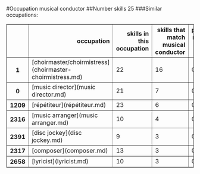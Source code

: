 #Occupation musical conductor
##Number skills 25
###Similar occupations:
<table border="1" class="dataframe">
  <thead>
    <tr style="text-align: right;">
      <th></th>
      <th>occupation</th>
      <th>skills in this occupation</th>
      <th>skills that match musical conductor</th>
      <th>percentage match with musical conductor</th>
      <th>skills not in musical conductor</th>
    </tr>
  </thead>
  <tbody>
    <tr>
      <th>1</th>
      <td>[choirmaster/choirmistress](choirmaster-choirmistress.md)</td>
      <td>22</td>
      <td>16</td>
      <td>0.64</td>
      <td>6</td>
    </tr>
    <tr>
      <th>0</th>
      <td>[music director](music director.md)</td>
      <td>21</td>
      <td>7</td>
      <td>0.28</td>
      <td>14</td>
    </tr>
    <tr>
      <th>1209</th>
      <td>[répétiteur](répétiteur.md)</td>
      <td>23</td>
      <td>6</td>
      <td>0.24</td>
      <td>17</td>
    </tr>
    <tr>
      <th>2316</th>
      <td>[music arranger](music arranger.md)</td>
      <td>10</td>
      <td>4</td>
      <td>0.16</td>
      <td>6</td>
    </tr>
    <tr>
      <th>2391</th>
      <td>[disc jockey](disc jockey.md)</td>
      <td>9</td>
      <td>3</td>
      <td>0.12</td>
      <td>6</td>
    </tr>
    <tr>
      <th>2317</th>
      <td>[composer](composer.md)</td>
      <td>13</td>
      <td>3</td>
      <td>0.12</td>
      <td>10</td>
    </tr>
    <tr>
      <th>2658</th>
      <td>[lyricist](lyricist.md)</td>
      <td>10</td>
      <td>3</td>
      <td>0.12</td>
      <td>7</td>
    </tr>
  </tbody>
</table>
